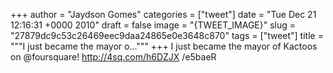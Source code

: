
+++
author = "Jaydson Gomes"
categories = ["tweet"]
date = "Tue Dec 21 12:16:31 +0000 2010"
draft = false
image = "{TWEET_IMAGE}"
slug = "27879dc9c53c26469eec9daa24865e0e3648c870"
tags = ["tweet"]
title = """I just became the mayor o..."""
+++
I just became the mayor of Kactoos on @foursquare! http://4sq.com/h6DZJX
/e5baeR
